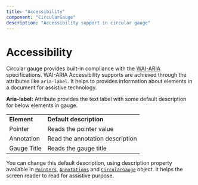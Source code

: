 ```yaml
---
title: "Accessibility"
component: "CircularGauge"
description: "Accessibility support in circular gauge"
---
```


# Accessibility

Circular gauge provides built-in compliance with the [WAI-ARIA](http://www.w3.org/WAI/PF/aria-practices/) specifications.
WAI-ARIA Accessibility supports are achieved through the attributes like `aria-label`. It helps to provides information about elements
in a document for assistive technology.

**Aria-label:**   Attribute provides the text label with some default description for below elements in gauge.

<!-- markdownlint-disable MD033 -->
<table>
<tr>
<td><b>Element</b></td>
<td><b>Default description</b></td>
</tr>
<tr>
<td>Pointer</td>
<td>Reads the pointer value</td>
</tr>
<tr>
<td>Annotation</td>
<td>Read the annotation description</td>
</tr>
<tr>
<td>Gauge Title</td>
<td>Reads the gauge title</td>
</tr>
</table>

 You can change this default description,
 using description property available in [`Pointers`](../api/circular-gauge/pointer/),
 [`Annotations`](../api/circular-gauge/annotation/) and
 [`CircularGauge`](../api/circular-gauge/) object.
 It helps the screen reader to read for assistive purpose.